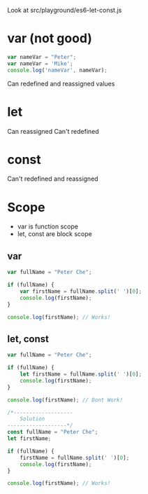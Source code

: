 Look at src/playground/es6-let-const.js

# var (not good)
```javascript
var nameVar = "Peter";
var nameVar = 'Mike';
console.log('nameVar', nameVar);
```
Can redefined and reassigned values

# let
Can reassigned
Can't redefined

# const
Can't redefined and reassigned

# Scope
* var is function scope
* let, const are block scope

## var

```jsx
var fullName = "Peter Che";

if (fullName) {
	var firstName = fullName.split(' ')[0];
	console.log(firstName);
}

console.log(firstName); // Works!
```

## let, const

```jsx
var fullName = "Peter Che";

if (fullName) {
	let firstName = fullName.split(' ')[0];
	console.log(firstName);
}

console.log(firstName); // Dont Work!
```

```jsx
/*-------------------
	Solution
-------------------*/
const fullName = "Peter Che";
let firstName;

if (fullName) {
	firstName = fullName.split(' ')[0];
	console.log(firstName);
}

console.log(firstName); // Works!
```

